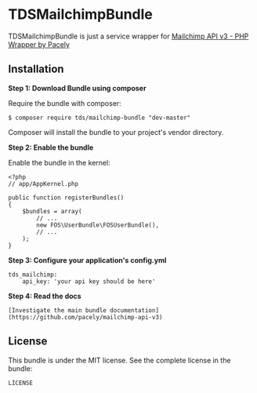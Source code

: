 TDSMailchimpBundle
==================

TDSMailchimpBundle is just a service wrapper for [Mailchimp API v3 - PHP Wrapper by Pacely](https://github.com/pacely/mailchimp-api-v3)

Installation
------------

**Step 1: Download Bundle using composer**

Require the bundle with composer:

    $ composer require tds/mailchimp-bundle "dev-master"
    
Composer will install the bundle to your project's vendor directory.


**Step 2: Enable the bundle**

Enable the bundle in the kernel:


    <?php
    // app/AppKernel.php
    
    public function registerBundles()
    {
        $bundles = array(
            // ...
            new FOS\UserBundle\FOSUserBundle(),
            // ...
        );
    }

**Step 3: Configure your application's config.yml**

    tds_mailchimp:
        api_key: 'your api key should be here'

**Step 4: Read the docs**

    [Investigate the main bundle documentation](https://github.com/pacely/mailchimp-api-v3)

License
-------

This bundle is under the MIT license. See the complete license in the bundle:

    LICENSE

